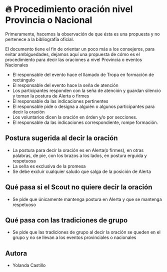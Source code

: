 #  🔥 Procedimiento oración nivel Provincia o Nacional

Primeramente,  hacemos la observación de que ésta es una propuesta y no pertenece a la bibliografía oficial.

El documento tiene el fin de orientar un poco más a los consejeros, para evitar ambiguedades, dejamos aquí una propuesta de cómo es el procedimiento para decir las oraciones a nivel Provincia o eventos Nacionales

- El responsable del evento hace el llamado de Tropa en formación de rectángulo
- El responsable del evento hace la seña de atención
- Los participantes responden con la seña de atención y guardan silencio y toman la postura de Alerta o firmes
- El responsable da las indicaciones pertinentes
- El responsable pide o designa a alguién o algunos participantes para decir la oración
- Los voluntarios dicen la oración en órden y/o por secciones.
- El responsable da las indicaciones correspondiente, rompe formación. 

## Postura sugerida al decir la oración

- La postura para decir la oración es en Alerta(o firmes), en otras palabras, de pie, con los brazos a los lados, en postura erguida y respetuosa
- La seña es exclusiva de la promesa
- Se debe excluir cualquier saludo  que salga de la posición de Alerta


## Qué pasa si el Scout no quiere decir la oración

- Se pide que únicamente mantenga postura en Alerta y que se mantenga respetuoso


## Qué pasa con las tradiciones de grupo

- Se pide que las tradiciones de grupo al decir la oración se queden en el grupo y no se llevan a los eventos provinciales o nacionales

## Autora

- Yolanda Castillo